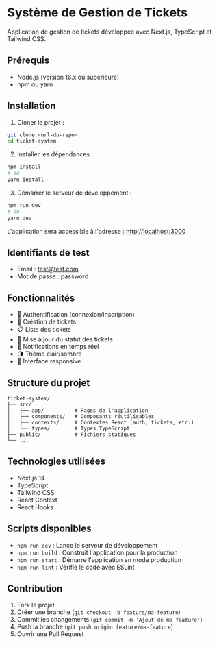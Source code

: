 # Système de Gestion de Tickets

Application de gestion de tickets développée avec Next.js, TypeScript et Tailwind CSS.

## Prérequis

- Node.js (version 16.x ou supérieure)
- npm ou yarn

## Installation

1. Cloner le projet :

```bash
git clone <url-du-repo>
cd ticket-system
```

2. Installer les dépendances :

```bash
npm install
# ou
yarn install
```

3. Démarrer le serveur de développement :

```bash
npm run dev
# ou
yarn dev
```

L'application sera accessible à l'adresse : [http://localhost:3000](http://localhost:3000)

## Identifiants de test

- Email : test@test.com
- Mot de passe : password

## Fonctionnalités

- 🔐 Authentification (connexion/inscription)
- 🎫 Création de tickets
- 📋 Liste des tickets
- 🔄 Mise à jour du statut des tickets
- 🔔 Notifications en temps réel
- 🌗 Thème clair/sombre
- 📱 Interface responsive

## Structure du projet

```
ticket-system/
├── src/
│   ├── app/          # Pages de l'application
│   ├── components/   # Composants réutilisables
│   ├── contexts/     # Contextes React (auth, tickets, etc.)
│   └── types/        # Types TypeScript
├── public/           # Fichiers statiques
└── ...
```

## Technologies utilisées

- Next.js 14
- TypeScript
- Tailwind CSS
- React Context
- React Hooks

## Scripts disponibles

- `npm run dev` : Lance le serveur de développement
- `npm run build` : Construit l'application pour la production
- `npm run start` : Démarre l'application en mode production
- `npm run lint` : Vérifie le code avec ESLint

## Contribution

1. Fork le projet
2. Créer une branche (`git checkout -b feature/ma-feature`)
3. Commit les changements (`git commit -m 'Ajout de ma feature'`)
4. Push la branche (`git push origin feature/ma-feature`)
5. Ouvrir une Pull Request
